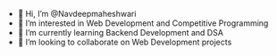 - 👋 Hi, I’m @Navdeepmaheshwari
- 👀 I’m interested in Web Development and Competitive Programming
- 🌱 I’m currently learning Backend Development and DSA
- 💞️ I’m looking to collaborate on Web Development projects


<!---
Navdeepmaheshwari/Navdeepmaheshwari is a ✨ special ✨ repository because its `README.md` (this file) appears on your GitHub profile.
You can click the Preview link to take a look at your changes.
--->
